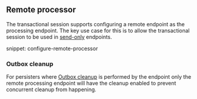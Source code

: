 ## Remote processor 

The transactional session supports configuring a remote endpoint as the processing endpoint. The key use case for this is to allow the transactional session to be used in [send-only](/nservicebus/hosting/#self-hosting-send-only-hosting) endpoints.

snippet: configure-remote-processor

### Outbox cleanup

For persisters where [Outbox cleanup](/nservicebus/outbox/#outbox-expiration-duration) is performed by the endpoint only the remote processing endpoint will have the cleanup enabled to prevent concurrent cleanup from happening.
